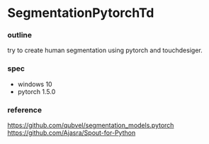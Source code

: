 # SegmentationPytorchTd

### outline ###
try to create human segmentation using pytorch and touchdesiger.

  
### spec ###
- windows 10
- pytorch 1.5.0

  
### reference ###
https://github.com/qubvel/segmentation_models.pytorch  
https://github.com/Ajasra/Spout-for-Python
